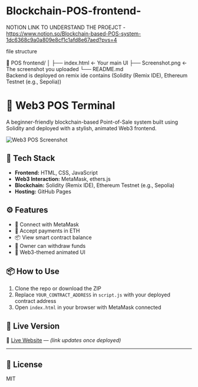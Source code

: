 # Blockchain-POS-frontend-

NOTION LINK TO  UNDERSTAND THE PROEJCT - https://www.notion.so/Blockchain-based-POS-system-1dc6368c9a0a809e8cf1c1afd8e67aed?pvs=4


file structure 

📁 POS frontend/
│
├── index.html         ← Your main UI
├── Screenshot.png     ← The screenshot you uploaded
└── README.md          
Backend is deployed on remix ide contains (Solidity (Remix IDE), Ethereum Testnet (e.g., Sepolia))

# 🚀 Web3 POS Terminal

A beginner-friendly blockchain-based Point-of-Sale system built using Solidity and deployed with a stylish, animated Web3 frontend.

![Web3 POS Screenshot](./Screenshot.png)

## 🔧 Tech Stack

- **Frontend:** HTML, CSS, JavaScript
- **Web3 Interaction:** MetaMask, ethers.js
- **Blockchain:** Solidity (Remix IDE), Ethereum Testnet (e.g., Sepolia)
- **Hosting:** GitHub Pages

## ⚙️ Features

- 🦊 Connect with MetaMask
- 💸 Accept payments in ETH
- 📦 View smart contract balance
- 🔐 Owner can withdraw funds
- 🎨 Web3-themed animated UI

## 📦 How to Use

1. Clone the repo or download the ZIP  
2. Replace `YOUR_CONTRACT_ADDRESS` in `script.js` with your deployed contract address  
3. Open `index.html` in your browser with MetaMask connected

## 🚀 Live Version

🔗 [Live Website](https://yourusername.github.io/web3-pos/) — *(link updates once deployed)*

---

## 📄 License

MIT
